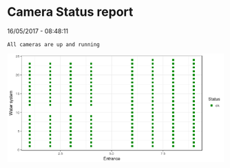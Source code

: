 Camera Status report
================
16/05/2017 - 08:48:11

    All cameras are up and running

![](camreport_files/figure-markdown_github/unnamed-chunk-2-1.png)
